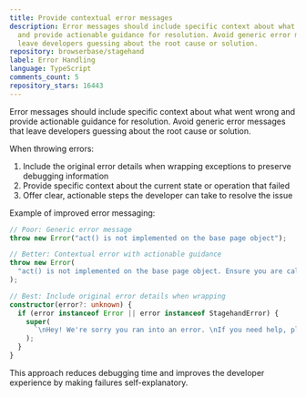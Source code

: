 ```yaml
---
title: Provide contextual error messages
description: Error messages should include specific context about what went wrong
  and provide actionable guidance for resolution. Avoid generic error messages that
  leave developers guessing about the root cause or solution.
repository: browserbase/stagehand
label: Error Handling
language: TypeScript
comments_count: 5
repository_stars: 16443
---
```


Error messages should include specific context about what went wrong and provide actionable guidance for resolution. Avoid generic error messages that leave developers guessing about the root cause or solution.

When throwing errors:
1. Include the original error details when wrapping exceptions to preserve debugging information
2. Provide specific context about the current state or operation that failed
3. Offer clear, actionable steps the developer can take to resolve the issue

Example of improved error messaging:

```typescript
// Poor: Generic error message
throw new Error("act() is not implemented on the base page object");

// Better: Contextual error with actionable guidance
throw new Error(
  "act() is not implemented on the base page object. Ensure you are calling init() on the Stagehand object before calling methods on the page object."
);

// Best: Include original error details when wrapping
constructor(error?: unknown) {
  if (error instanceof Error || error instanceof StagehandError) {
    super(
      `\nHey! We're sorry you ran into an error. \nIf you need help, please open a Github issue or reach out to us on Slack: https://stagehand.dev/slack\n\nFull error:\n${error.message}`
    );
  }
}
```

This approach reduces debugging time and improves the developer experience by making failures self-explanatory.